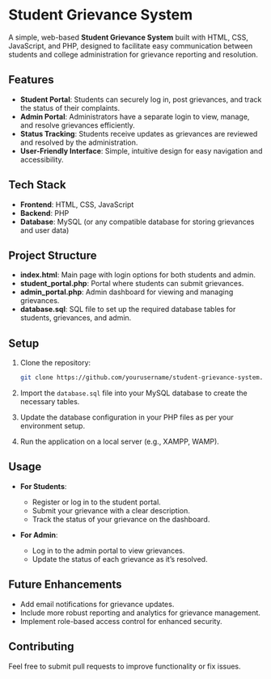 
# Student Grievance System

A simple, web-based **Student Grievance System** built with HTML, CSS, JavaScript, and PHP, designed to facilitate easy communication between students and college administration for grievance reporting and resolution.

## Features

- **Student Portal**: Students can securely log in, post grievances, and track the status of their complaints.
- **Admin Portal**: Administrators have a separate login to view, manage, and resolve grievances efficiently.
- **Status Tracking**: Students receive updates as grievances are reviewed and resolved by the administration.
- **User-Friendly Interface**: Simple, intuitive design for easy navigation and accessibility.

## Tech Stack

- **Frontend**: HTML, CSS, JavaScript
- **Backend**: PHP
- **Database**: MySQL (or any compatible database for storing grievances and user data)

## Project Structure

- **index.html**: Main page with login options for both students and admin.
- **student_portal.php**: Portal where students can submit grievances.
- **admin_portal.php**: Admin dashboard for viewing and managing grievances.
- **database.sql**: SQL file to set up the required database tables for students, grievances, and admin.

## Setup

1. Clone the repository:
   ```bash
   git clone https://github.com/yourusername/student-grievance-system.git
   ```
2. Import the `database.sql` file into your MySQL database to create the necessary tables.

3. Update the database configuration in your PHP files as per your environment setup.

4. Run the application on a local server (e.g., XAMPP, WAMP).

## Usage

- **For Students**:
  - Register or log in to the student portal.
  - Submit your grievance with a clear description.
  - Track the status of your grievance on the dashboard.

- **For Admin**:
  - Log in to the admin portal to view grievances.
  - Update the status of each grievance as it’s resolved.

## Future Enhancements

- Add email notifications for grievance updates.
- Include more robust reporting and analytics for grievance management.
- Implement role-based access control for enhanced security.

## Contributing

Feel free to submit pull requests to improve functionality or fix issues.

